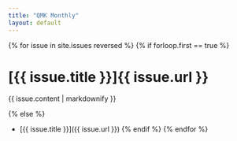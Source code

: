 ```yaml
---
title: "QMK Monthly"
layout: default
---
```


{% for issue in site.issues reversed %}
{% if forloop.first == true %}
# [{{ issue.title }}]{{ issue.url }}
{{ issue.content | markdownify }}

{% else %}
  * [{{ issue.title }}]({{ issue.url }})
{% endif %}
{% endfor %}
